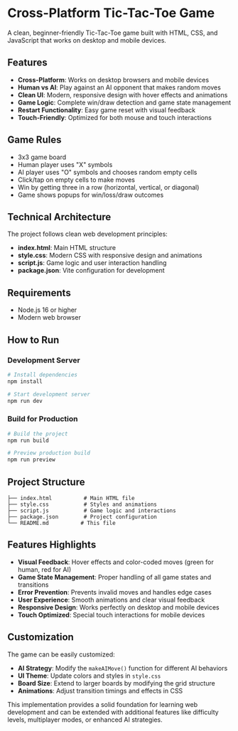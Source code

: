 # Cross-Platform Tic-Tac-Toe Game

A clean, beginner-friendly Tic-Tac-Toe game built with HTML, CSS, and JavaScript that works on desktop and mobile devices.

## Features

- **Cross-Platform**: Works on desktop browsers and mobile devices
- **Human vs AI**: Play against an AI opponent that makes random moves
- **Clean UI**: Modern, responsive design with hover effects and animations
- **Game Logic**: Complete win/draw detection and game state management
- **Restart Functionality**: Easy game reset with visual feedback
- **Touch-Friendly**: Optimized for both mouse and touch interactions

## Game Rules

- 3x3 game board
- Human player uses "X" symbols
- AI player uses "O" symbols and chooses random empty cells
- Click/tap on empty cells to make moves
- Win by getting three in a row (horizontal, vertical, or diagonal)
- Game shows popups for win/loss/draw outcomes

## Technical Architecture

The project follows clean web development principles:

- **index.html**: Main HTML structure
- **style.css**: Modern CSS with responsive design and animations
- **script.js**: Game logic and user interaction handling
- **package.json**: Vite configuration for development

## Requirements

- Node.js 16 or higher
- Modern web browser

## How to Run

### Development Server

```bash
# Install dependencies
npm install

# Start development server
npm run dev
```

### Build for Production

```bash
# Build the project
npm run build

# Preview production build
npm run preview
```

## Project Structure

```
├── index.html          # Main HTML file
├── style.css           # Styles and animations
├── script.js           # Game logic and interactions
├── package.json        # Project configuration
└── README.md          # This file
```

## Features Highlights

- **Visual Feedback**: Hover effects and color-coded moves (green for human, red for AI)
- **Game State Management**: Proper handling of all game states and transitions
- **Error Prevention**: Prevents invalid moves and handles edge cases
- **User Experience**: Smooth animations and clear visual feedback
- **Responsive Design**: Works perfectly on desktop and mobile devices
- **Touch Optimized**: Special touch interactions for mobile devices

## Customization

The game can be easily customized:

- **AI Strategy**: Modify the `makeAIMove()` function for different AI behaviors
- **UI Theme**: Update colors and styles in `style.css`
- **Board Size**: Extend to larger boards by modifying the grid structure
- **Animations**: Adjust transition timings and effects in CSS

This implementation provides a solid foundation for learning web development and can be extended with additional features like difficulty levels, multiplayer modes, or enhanced AI strategies.